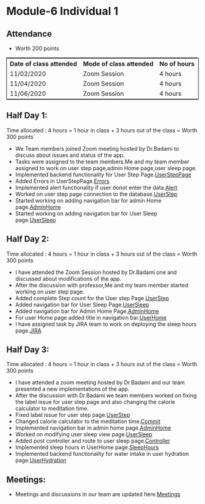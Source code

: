 # Module-6 Individual 1

## Attendance
- Worth 200 points

<table style="width:100%;border: 1px solid black;">
<tr>
<th>Date of class attended</th>	
<th>Mode of class attended</th>
<th>No of hours</th>
</tr>
<tr>
<td>11/02/2020</td>
<td>Zoom Session</td>
<td>4 hours</td>
</tr>
<tr>
<td>11/04/2020</td>
<td>Zoom Session</td>
<td> 4 hours</td>  
</tr>
<tr>
<td>11/06/2020</td>
<td>Zoom Session</td>
<td> 4 hours</td>  
</tr>
</table>

## Half Day 1:

Time allocated : 4 hours = 1 hour in class + 3 hours out of the class = Worth 300 points

- We Team members joined Zoom meeting hosted by Dr.Badami to discuss about issues and status of the app.
- Tasks were assigned to the team members.Me and my team member assigned to work on user step page,admin Home page,user sleep page.
- Implemented backend functionality for User Step Page.[UserStepPage](https://github.com/harishThadka/happyHealth/commit/72c614eefd6e452308b0259d9ee32ef5e7cd79b8)
- Added Errors in UserStepPage.[Errors](https://github.com/harishThadka/happyHealth/commit/cbe650a2ec22767a30708f2e4eaf8ccfb2700624)
- Implemented alert functionality if user donot enter the data.[Alert](https://github.com/harishThadka/happyHealth/commit/77db4c308252aebc1ffbe71539ce5b68907d84fc)
- Worked on user step page connection to the database.[UserStep](https://github.com/harishThadka/happyHealth/commit/a5a2f90b18369c8923b98abcd002a09294e19661)
- Started working on adding navigation bar for admin Home page.[AdminHome](https://github.com/harishThadka/happyHealth/commit/5f2f5cdfe651f93351e5ee5574d93237b1865d20)
- Started working on adding navigation bar for User Sleep page.[UserSleep](https://github.com/harishThadka/happyHealth/commit/5f2f5cdfe651f93351e5ee5574d93237b1865d20)

## Half Day 2:

Time allocated : 4 hours = 1 hour in class + 3 hours out of the class = Worth 300 points

- I have attended the Zoom Session hosted by Dr.Badami one and  discussed about modifications of the app.
- After the discussion with professor,Me and my team member started working on user step page.
- Added complete Step count for the User step Page.[UserStep](https://github.com/harishThadka/happyHealth/commit/be4ec5bd3962890f286494b209114095e958a633)
- Added navigation bar for User Sleep Page.[UserSleep](https://github.com/harishThadka/happyHealth/commit/a285d6d291829256e8d7268ab3f6564d88a7f166)
- Added navigation bar for Admin Home Page.[AdminHome](https://github.com/harishThadka/happyHealth/commit/aa9f9a0323f2bb96a4f493c64c8caf56e9ac3cc6)
- For user Home page added title in navigation bar.[UserHome](https://github.com/harishThadka/happyHealth/commit/c4ab537d6b60100391b1c9b1b953b0750d435f0d)
- I have assigned task by JIRA team to work on deploying the sleep hours page.[JIRA](http://cs04.nwmissouri.edu/browse/FIT-347)

## Half Day 3:

Time allocated : 4 hours = 1 hour in class + 3 hours out of the class = Worth 300 points

- I have attended a zoom meeting hosted by Dr.Badami and our team presented a new implementations of the app.
- After the discussion with Dr.Badami we team members worked on fixing the label issue for user step page and also changing the calorie calculator to meditation time.
- Fixed label issue for user step page.[UserStep](https://github.com/harishThadka/happyHealth/commit/f82935867ee0ba797ae15807da34c409a552ce2a)
- Changed calorie calculator to the meditation time.[Commit](https://github.com/harishThadka/happyHealth/commit/381cea10bfc6a1f4da1cd4ce601641f43391d2ff)
- Implemented navigation bar in admin home page.[AdminHome](https://github.com/harishThadka/happyHealth/commit/dbc271415e6e4278bf54eaf375f4caf56bf48843)
- Worked on modifying user sleep view page.[UserSleep](https://github.com/harishThadka/happyHealth/commit/1663bc74a4bce2cb14157b8e3e3d4f6563dc7021)
- Added post controller and route to user sleep page.[Controller](https://github.com/harishThadka/happyHealth/commit/8a2990b825289d5f1f5eae2e738e98ee878ebed7)
- Implemented sleep hours in UserHome page.[SleepHours](https://github.com/harishThadka/happyHealth/commit/cd1fb2faee8b6e7da6a57bd18a6ab7354a635947)
- Implemented backend functionality for water intake in user hydration page.[UserHydration](https://github.com/harishThadka/happyHealth/commit/85411cd204e37ac06db6a72c4db64ca1f5ac8b6a)

## Meetings:
- Meetings and discussions in our team are updated here.[Meetings](https://github.com/annie0sc/gdp_health_app/blob/master/design-architecture/meeting.md)
